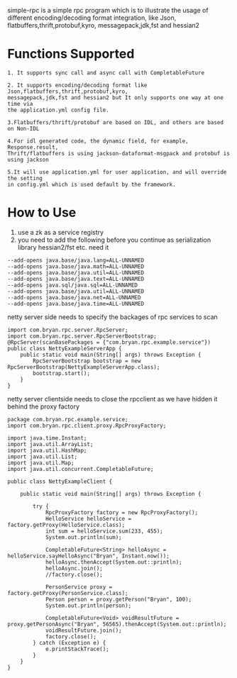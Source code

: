 simple-rpc is a simple rpc program which is to illustrate the usage of different encoding/decoding format integration, like Json, flatbuffers,thrift,protobuf,kyro, messagepack,jdk,fst and hessian2

# Functions Supported
```
1. It supports sync call and async call with CompletableFuture

2. It supports encoding/decoding format like Json,flatbuffers,thrift,protobuf,kyro, 
messagepack,jdk,fst and hessian2 but It only supports one way at one time via 
the application.yml config file.

3.Flatbuffers/thrift/protobuf are based on IDL, and others are based on Non-IDL

4.For idl generated code, the dynamic field, for example, Response.result, 
Thrift/flatbuffers is using jackson-dataformat-msgpack and protobuf is using jackson

5.It will use application.yml for user application, and will override the setting 
in config.yml which is used default by the framework.
``` 
# How to Use
1. use a zk as a service registry
2. you need to add the following before you continue as serialization library hessian2/fst etc. need it
```
--add-opens java.base/java.lang=ALL-UNNAMED
--add-opens java.base/java.math=ALL-UNNAMED
--add-opens java.base/java.util=ALL-UNNAMED
--add-opens java.base/java.text=ALL-UNNAMED
--add-opens java.sql/java.sql=ALL-UNNAMED 
--add-opens java.base/java.util=ALL-UNNAMED
--add-opens java.base/java.net=ALL-UNNAMED
--add-opens java.base/java.time=ALL-UNNAMED

```
netty server side needs to specify the backages of rpc services to scan
```
import com.bryan.rpc.server.RpcServer;
import com.bryan.rpc.server.RpcServerBootstrap;
@RpcServer(scanBasePackages = {"com.bryan.rpc.example.service"})
public class NettyExampleServerApp {
    public static void main(String[] args) throws Exception {
        RpcServerBootstrap bootstrap = new RpcServerBootstrap(NettyExampleServerApp.class);
        bootstrap.start();
    }
}
```
netty server clientside needs to close the rpcclient as we have hidden it behind the proxy factory
```
package com.bryan.rpc.example.service;
import com.bryan.rpc.client.proxy.RpcProxyFactory;

import java.time.Instant;
import java.util.ArrayList;
import java.util.HashMap;
import java.util.List;
import java.util.Map;
import java.util.concurrent.CompletableFuture;

public class NettyExampleClient {

    public static void main(String[] args) throws Exception {

        try {
            RpcProxyFactory factory = new RpcProxyFactory();
            HelloService helloService = factory.getProxy(HelloService.class);
            int sum = helloService.sum(233, 455);
            System.out.println(sum);
            
            CompletableFuture<String> helloAsync = helloService.sayHelloAsync("Bryan", Instant.now());
            helloAsync.thenAccept(System.out::println);
            helloAsync.join();
            //factory.close();

            PersonService proxy = factory.getProxy(PersonService.class);
            Person person = proxy.getPerson("Bryan", 100);
            System.out.println(person);

            CompletableFuture<Void> voidResultFuture = proxy.getPersonAsync("Bryan", 56565).thenAccept(System.out::println);
            voidResultFuture.join();
            factory.close();
        } catch (Exception e) {
            e.printStackTrace();
        }
    }
}
```
